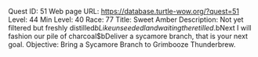 Quest ID: 51
Web page URL: https://database.turtle-wow.org/?quest=51
Level: 44
Min Level: 40
Race: 77
Title: Sweet Amber
Description: Not yet filtered but freshly distilled$bLike unseeded land waiting there tilled.$bNext I will fashion our pile of charcoal$bDeliver a sycamore branch, that is your next goal.
Objective: Bring a Sycamore Branch to Grimbooze Thunderbrew.

